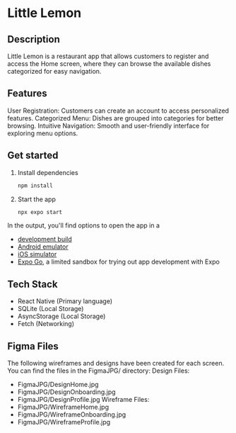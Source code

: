 # Little Lemon

## Description
Little Lemon is a restaurant app that allows customers to register and access the Home screen, where they can browse the available dishes categorized for easy navigation.

## Features

User Registration: Customers can create an account to access personalized features.
Categorized Menu: Dishes are grouped into categories for better browsing.
Intuitive Navigation: Smooth and user-friendly interface for exploring menu options.

## Get started

1. Install dependencies

   ```bash
   npm install
   ```

2. Start the app

   ```bash
   npx expo start
   ```

In the output, you'll find options to open the app in a

- [development build](https://docs.expo.dev/develop/development-builds/introduction/)
- [Android emulator](https://docs.expo.dev/workflow/android-studio-emulator/)
- [iOS simulator](https://docs.expo.dev/workflow/ios-simulator/)
- [Expo Go](https://expo.dev/go), a limited sandbox for trying out app development with Expo

## Tech Stack
- React Native (Primary language)
- SQLite (Local Storage)
- AsyncStorage (Local Storage)
- Fetch (Networking)

## Figma Files

The following wireframes and designs have been created for each screen. You can find the files in the FigmaJPG/ directory: Design Files:

- FigmaJPG/DesignHome.jpg
- FigmaJPG/DesignOnboarding.jpg
- FigmaJPG/DesignProfile.jpg Wireframe Files:
- FigmaJPG/WireframeHome.jpg
- FigmaJPG/WireframeOnboarding.jpg
- FigmaJPG/WireframeProfile.jpg
